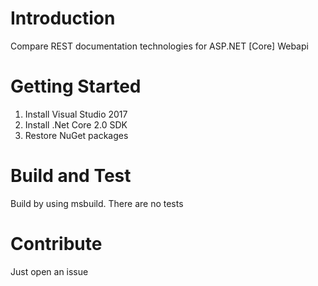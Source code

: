 # Introduction 
Compare REST documentation technologies for ASP.NET [Core] Webapi

# Getting Started
1.	Install Visual Studio 2017
2.	Install .Net Core 2.0 SDK
3.	Restore NuGet packages

# Build and Test
Build by using msbuild. There are no tests 

# Contribute
Just open an issue 
